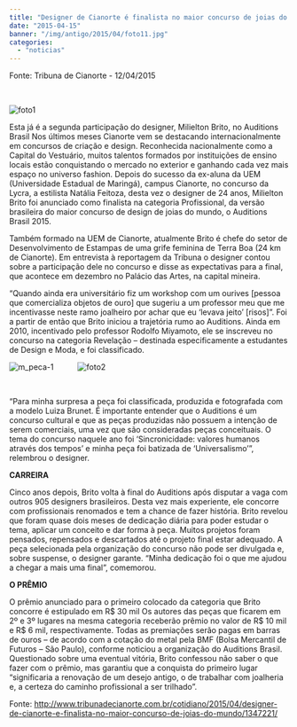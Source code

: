 ```yaml
---
title: "Designer de Cianorte é finalista no maior concurso de joias do mundo"
date: "2015-04-15"
banner: "/img/antigo/2015/04/foto11.jpg"
categories: 
  - "noticias"
---
```


Fonte: Tribuna de Cianorte - 12/04/2015

<!-- more -->
 

![foto1](/img/antigo/2015/04/foto11.jpg)

Esta já é a segunda participação do designer, Milielton Brito, no Auditions Brasil Nos últimos meses Cianorte vem se destacando internacionalmente em concursos de criação e design. Reconhecida nacionalmente como a Capital do Vestuário, muitos talentos formados por instituições de ensino locais estão conquistando o mercado no exterior e ganhando cada vez mais espaço no universo fashion. Depois do sucesso da ex-aluna da UEM (Universidade Estadual de Maringá), campus Cianorte, no concurso da Lycra, a estilista Natália Feitoza, desta vez o designer de 24 anos, Milielton Brito foi anunciado como finalista na categoria Profissional, da versão brasileira do maior concurso de design de joias do mundo, o Auditions Brasil 2015.

Também formado na UEM de Cianorte, atualmente Brito é chefe do setor de Desenvolvimento de Estampas de uma grife feminina de Terra Boa (24 km de Cianorte). Em entrevista à reportagem da Tribuna o designer contou sobre a participação dele no concurso e disse as expectativas para a final, que acontece em dezembro no Palácio das Artes, na capital mineira.

“Quando ainda era universitário fiz um workshop com um ourives \[pessoa que comercializa objetos de ouro\] que sugeriu a um professor meu que me incentivasse neste ramo joalheiro por achar que eu ‘levava jeito’ \[risos\]”. Foi a partir de então que Brito iniciou a trajetória rumo ao Auditions. Ainda em 2010, incentivado pelo professor Rodolfo Miyamoto, ele se inscreveu no concurso na categoria Revelação – destinada especificamente a estudantes de Design e Moda, e foi classificado.

![m_peca-1](/img/antigo/2015/04/m_peca-1.jpg)          
![foto2](/img/antigo/2015/04/foto21.jpg)

 

“Para minha surpresa a peça foi classificada, produzida e fotografada com a modelo Luiza Brunet. É importante entender que o Auditions é um concurso cultural e que as peças produzidas não possuem a intenção de serem comerciais, uma vez que são consideradas peças conceituais. O tema do concurso naquele ano foi ‘Sincronicidade: valores humanos através dos tempos’ e minha peça foi batizada de ‘Universalismo’”, relembrou o designer.

**CARREIRA**

Cinco anos depois, Brito volta à final do Auditions após disputar a vaga com outros 905 designers brasileiros. Desta vez mais experiente, ele concorre com profissionais renomados e tem a chance de fazer história. Brito revelou que foram quase dois meses de dedicação diária para poder estudar o tema, aplicar um conceito e dar forma à peça. Muitos projetos foram pensados, repensados e descartados até o projeto final estar adequado. A peça selecionada pela organização do concurso não pode ser divulgada e, sobre suspense, o designer garante. “Minha dedicação foi o que me ajudou a chegar a mais uma final”, comemorou.

**O PRÊMIO**

O prêmio anunciado para o primeiro colocado da categoria que Brito concorre é estipulado em R$ 30 mil Os autores das peças que ficarem em 2º e 3º lugares na mesma categoria receberão prêmio no valor de R$ 10 mil e R$ 6 mil, respectivamente. Todas as premiações serão pagas em barras de ouros – de acordo com a cotação do metal pela BMF (Bolsa Mercantil de Futuros – São Paulo), conforme noticiou a organização do Auditions Brasil. Questionado sobre uma eventual vitória, Brito confessou não saber o que fazer com o prêmio, mas garantiu que a conquista do primeiro lugar “significaria a renovação de um desejo antigo, o de trabalhar com joalheria e, a certeza do caminho profissional a ser trilhado”.

Fonte: http://www.tribunadecianorte.com.br/cotidiano/2015/04/designer-de-cianorte-e-finalista-no-maior-concurso-de-joias-do-mundo/1347221/
